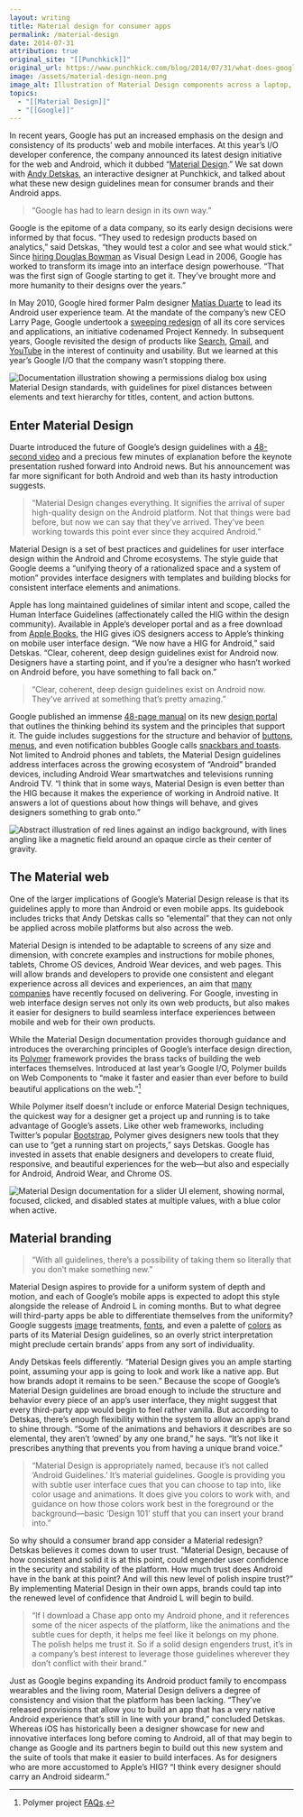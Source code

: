 ```yaml
---
layout: writing
title: Material design for consumer apps
permalink: /material-design
date: 2014-07-31
attribution: true
original_site: "[[Punchkick]]"
original_url: https://www.punchkick.com/blog/2014/07/31/what-does-googles-material-design-mean-for-consumer-brand-apps
image: /assets/material-design-neon.png
image_alt: Illustration of Material Design components across a laptop, tablet, and phone form factor in neon green and purple colors.
topics:
  - "[[Material Design]]"
  - "[[Google]]"
---
```


In recent years, Google has put an increased emphasis on the design and consistency of its products’ web and mobile interfaces. At this year’s I/O developer conference, the company announced its latest design initiative for the web and Android, which it dubbed “[Material Design](https://www.google.com/design/spec/material-design/introduction.html).” We sat down with [Andy Detskas](https://www.andydetskas.com), an interactive designer at Punchkick, and talked about what these new design guidelines mean for consumer brands and their Android apps.

> “Google has had to learn design in its own way.”

Google is the epitome of a data company, so its early design decisions were informed by that focus. “They used to redesign products based on analytics,” said Detskas, “they would test a color and see what would stick.” Since [hiring Douglas Bowman](http://stopdesign.com/archive/2006/05/27/going-to-google.html) as Visual Design Lead in 2006, Google has worked to transform its image into an interface design powerhouse. “That was the first sign of Google starting to get it. They’ve brought more and more humanity to their designs over the years.”

In May 2010, Google hired former Palm designer [Matías Duarte](https://plus.google.com/+MatiasDuarte) to lead its Android user experience team. At the mandate of the company’s new CEO Larry Page, Google undertook a [sweeping redesign](https://googleblog.blogspot.com/2011/06/evolving-google-design-and-experience.html) of all its core services and applications, an initiative codenamed Project Kennedy. In subsequent years, Google revisited the design of products like [Search](https://googleblog.blogspot.com/2011/11/next-stage-in-our-redesign.html), [Gmail](http://gmailblog.blogspot.com/2011/11/gmails-new-look.html), and [YouTube](https://www.theverge.com/2011/11/14/2560748/youtube-redesign-testing-google-plus) in the interest of continuity and usability. But we learned at this year’s Google I/O that the company wasn’t stopping there.

![Documentation illustration showing a permissions dialog box using Material Design standards, with guidelines for pixel distances between elements and text hierarchy for titles, content, and action buttons.](../assets/material-design-dialog-components.png)

## Enter Material Design

Duarte introduced the future of Google’s design guidelines with a [48-second video](https://www.youtube.com/watch?v=Q8TXgCzxEnw) and a precious few minutes of explanation before the keynote presentation rushed forward into Android news. But his announcement was far more significant for both Android and web than its hasty introduction suggests.

> “Material Design changes everything. It signifies the arrival of super high-quality design on the Android platform. Not that things were bad before, but now we can say that they’ve arrived. They’ve been working towards this point ever since they acquired Android.”

Material Design is a set of best practices and guidelines for user interface design within the Android and Chrome ecosystems. The style guide that Google deems a “unifying theory of a rationalized space and a system of motion” provides interface designers with templates and building blocks for consistent interface elements and animations.

Apple has long maintained guidelines of similar intent and scope, called the Human Interface Guidelines (affectionately called the HIG within the design community). Available in Apple’s developer portal and as a free download from [Apple Books](https://itunes.apple.com/us/book/ios-human-interface-guidelines/id877942287), the HIG gives iOS designers access to Apple’s thinking on mobile user interface design. “We now have a HIG for Android,” said Detskas. “Clear, coherent, deep design guidelines exist for Android now. Designers have a starting point, and if you’re a designer who hasn’t worked on Android before, you have something to fall back on.”

> “Clear, coherent, deep design guidelines exist on Android now. They’ve arrived at something that’s pretty amazing.”

Google published an immense [48-page manual](https://www.google.com/design/spec/material-design/) on its new [design portal](https://www.google.com/design) that outlines the thinking behind its system and the principles that support it. The guide includes suggestions for the structure and behavior of [buttons](https://www.google.com/design/spec/components/buttons.html), [menus](https://www.google.com/design/spec/components/menus.html), and even notification bubbles Google calls [snackbars and toasts](https://www.google.com/design/spec/components/snackbars-and-toasts.html). Not limited to Android phones and tablets, the Material Design guidelines address interfaces across the growing ecosystem of “Android” branded devices, including Android Wear smartwatches and televisions running Android TV. “I think that in some ways, Material Design is even better than the HIG because it makes the experience of working in Android native. It answers a lot of questions about how things will behave, and gives designers something to grab onto.”

![Abstract illustration of red lines against an indigo background, with lines angling like a magnetic field around an opaque circle as their center of gravity.](../assets/material-design-swirl.png)

## The Material web

One of the larger implications of Google’s Material Design release is that its guidelines apply to more than Android or even mobile apps. Its guidebook includes tricks that Andy Detskas calls so “elemental” that they can not only be applied across mobile platforms but also across the web.

Material Design is intended to be adaptable to screens of any size and dimension, with concrete examples and instructions for mobile phones, tablets, Chrome OS devices, Android Wear devices, and web pages. This will allow brands and developers to provide one consistent and elegant experience across all devices and experiences, an aim that [many companies](https://www.punchkick.com/blog/2014/07/29/microsoft-plans-to-merge-windows-phone-and-windows-for-pcs) have recently focused on delivering. For Google, investing in web interface design serves not only its own web products, but also makes it easier for designers to build seamless interface experiences between mobile and web for their own products.

While the Material Design documentation provides thorough guidance and introduces the overarching principles of Google’s interface design direction, its [Polymer](http://www.polymer-project.org/) framework provides the brass tacks of building the web interfaces themselves. Introduced at last year’s Google I/O, Polymer builds on Web Components to “make it faster and easier than ever before to build beautiful applications on the web.”[^1]

While Polymer itself doesn’t include or enforce Material Design techniques, the quickest way for a designer get a project up and running is to take advantage of Google’s assets. Like other web frameworks, including Twitter’s popular [Bootstrap](http://getbootstrap.com/), Polymer gives designers new tools that they can use to “get a running start on projects,” says Detskas. Google has invested in assets that enable designers and developers to create fluid, responsive, and beautiful experiences for the web—but also and especially for Android, Android Wear, and Chrome OS.

![Material Design documentation for a slider UI element, showing normal, focused, clicked, and disabled states at multiple values, with a blue color when active.](../assets/material-design-sliders.png)

## Material branding

> “With all guidelines, there’s a possibility of taking them so literally that you don’t make something new.”

Material Design aspires to provide for a uniform system of depth and motion, and each of Google’s mobile apps is expected to adopt this style alongside the release of Android L in coming months. But to what degree will third-party apps be able to differentiate themselves from the uniformity? Google suggests [image](https://www.google.com/design/spec/style/imagery.html) treatments, [fonts](https://www.google.com/design/spec/style/typography.html), and even a palette of [colors](https://www.google.com/design/spec/style/color.html) as parts of its Material Design guidelines, so an overly strict interpretation might preclude certain brands’ apps from any sort of individuality.

Andy Detskas feels differently. “Material Design gives you an ample starting point, assuming your app is going to look and work like a native app. But how brands adopt it remains to be seen.” Because the scope of Google’s Material Design guidelines are broad enough to include the structure and behavior every piece of an app’s user interface, they might suggest that every third-party app would begin to feel rather vanilla. But according to Detskas, there’s enough flexibility within the system to allow an app’s brand to shine through. “Some of the animations and behaviors it describes are so elemental, they aren’t ‘owned’ by any one brand,” he says. “It’s not like it prescribes anything that prevents you from having a unique brand voice.”

> “Material Design is appropriately named, because it’s not called ‘Android Guidelines.’ It’s material guidelines. Google is providing you with subtle user interface cues that you can choose to tap into, like color usage and animations. It does give you colors to work with, and guidance on how those colors work best in the foreground or the background—basic ‘Design 101’ stuff that you can insert your brand into.”

So why should a consumer brand app consider a Material redesign? Detskas believes it comes down to user trust. “Material Design, because of how consistent and solid it is at this point, could engender user confidence in the security and stability of the platform. How much trust does Android have in the bank at this point? And will this new level of polish inspire trust?” By implementing Material Design in their own apps, brands could tap into the renewed level of confidence that Android L will begin to build.

> “If I download a Chase app onto my Android phone, and it references some of the nicer aspects of the platform, like the animations and the subtle cues for depth, it helps me feel like it belongs on my phone. The polish helps me trust it. So if a solid design engenders trust, it’s in a company’s best interest to leverage those guidelines wherever they don’t conflict with their brand.”

Just as Google begins expanding its Android product family to encompass wearables and the living room, Material Design delivers a degree of consistency and vision that the platform has been lacking. “They’ve released provisions that allow you to build an app that has a very native Android experience that’s still in line with your brand,” concluded Detskas. Whereas iOS has historically been a designer showcase for new and innovative interfaces long before coming to Android, all of that may begin to change as Google and its partners begin to build out this new system and the suite of tools that make it easier to build interfaces. As for designers who are more accustomed to Apple’s HIG? “I think every designer should carry an Android sidearm.”

[^1]: Polymer project [FAQs](http://www.polymer-project.org/resources/faq.html).
